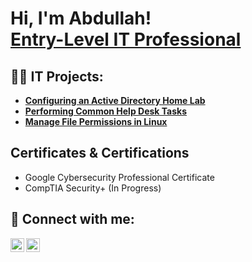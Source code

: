 <h1>Hi, I'm Abdullah! <br/><a href="https://github.com/Ab-Shakoor">Entry-Level IT Professional</a>
<h2>👨‍💻 IT Projects:</h2>

- <b>[Configuring an Active Directory Home Lab](https://github.com/Ab-Shakoor/Active-Directory-Lab)</b>
- <b>[Performing Common Help Desk Tasks](https://github.com/Ab-Shakoor/ad-helpdesk-tasks)</b>
- <b>[Manage File Permissions in Linux](https://github.com/Ab-Shakoor/Manage-File-Permissions-Linux)</b>

<h2>Certificates & Certifications</h2>

- Google Cybersecurity Professional Certificate
- CompTIA Security+ (In Progress)

<h2> 🤳 Connect with me:</h2>

[<img align="left" alt="AbdullahShakoor | LinkedIn" width="22px" src="https://cdn.jsdelivr.net/npm/simple-icons@v3/icons/linkedin.svg" />][linkedin]
[<img align="left" alt="AbdullahShakoor | Instagram" width="22px" src="https://cdn.jsdelivr.net/npm/simple-icons@v3/icons/instagram.svg" />][instagram]

[instagram]: https://www.instagram.com/
[linkedin]: https://linkedin.com/in/

<!--
**joshmadakor1/joshmadakor1** is a ✨ _special_ ✨ repository because its `README.md` (this file) appears on your GitHub profile.

Here are some ideas to get you started:

- 🔭 I’m currently working on ...
- 🌱 I’m currently learning ...
- 👯 I’m looking to collaborate on ...
- 🤔 I’m looking for help with ...
- 💬 Ask me about ...
- 📫 How to reach me: ...
- 😄 Pronouns: ...
- ⚡ Fun fact: ...
-->
